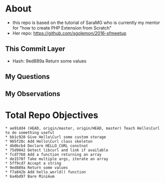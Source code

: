 # About

- this repo is based on the tutorial of SaraMG who is currently my mentor for "how to create PHP Extension from Scratch"
- Her repo: https://github.com/sgolemon/2016-sfmeetup

## This Commit Layer

- Hash: 9ed889a Return some values

## My Questions

## My Observations



# Total Repo Objectives

```
* ae91dd4 (HEAD, origin/master, origin/HEAD, master) Teach Hello\Curl to do something useful
* bb1c920 Give Hello\Curl some custom storage
* 965f28c Add Hello\Curl class skeleton
* 4b0bcb4 Declare HELLO_CURL constnat
* 75d9042 Detect libcurl and link if available
* fcd7760 Add a function returning an array
* de1578f Take multiple args, iterate an array
* 5ff9cd7 Accept a string
* 9ed889a Return some values
* f7a842b Add hello_world() function
* 6a4bd97 Bare Minimum
```